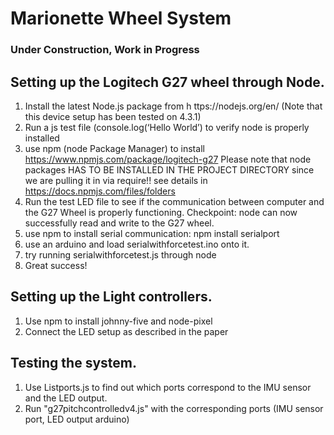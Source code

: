 # Marionette Wheel System
### Under Construction, Work in Progress

## Setting up the Logitech G27 wheel through Node.

1. Install the latest Node.js package from h ttps://nodejs.org/en/ (Note that this device setup has been tested on 4.3.1)
2. Run a js test file (console.log(‘Hello World’) to verify node is properly installed
3. use npm (node Package Manager) to install
https://www.npmjs.com/package/logitech-g27 
Please note that node packages HAS TO BE INSTALLED IN THE PROJECT DIRECTORY since we are pulling it in via require!! see details in https://docs.npmjs.com/files/folders
4. Run the test LED file to see if the communication between computer and the G27 Wheel is properly functioning.
Checkpoint: node can now successfully read and write to the G27 wheel.
5. use npm to install serial communication: npm install serialport
6. use an arduino and load serialwithforcetest.ino onto it.
7. try running serialwithforcetest.js through node
8. Great success!


## Setting up the Light controllers.

1. Use npm to install johnny-five and node-pixel
2. Connect the LED setup as described in the paper

## Testing the system.

1. Use Listports.js to find out which ports correspond to the IMU sensor and the LED output. 
2. Run "g27pitchcontrolledv4.js" with the corresponding ports (IMU sensor port, LED output arduino)
